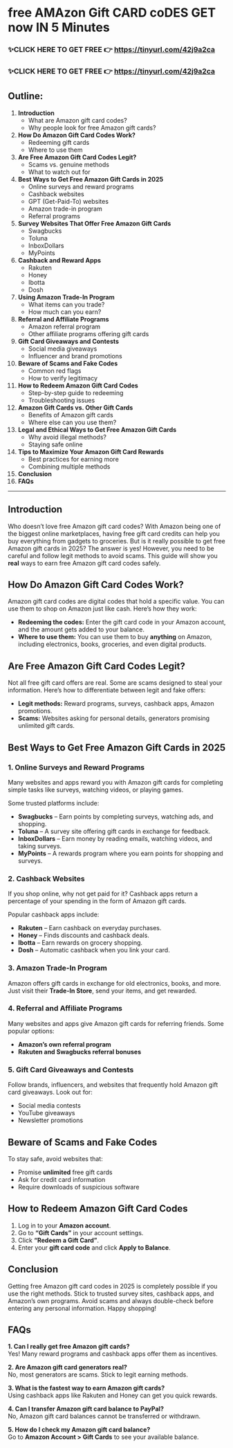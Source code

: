 # free AMAzon Gift CARD coDES GET now IN 5 Minutes 
### ✨CLICK HERE TO GET FREE 👉 https://tinyurl.com/42j9a2ca
### ✨CLICK HERE TO GET FREE 👉 https://tinyurl.com/42j9a2ca
## **Outline:**
1. **Introduction**
   - What are Amazon gift card codes?
   - Why people look for free Amazon gift cards?
2. **How Do Amazon Gift Card Codes Work?**
   - Redeeming gift cards
   - Where to use them
3. **Are Free Amazon Gift Card Codes Legit?**
   - Scams vs. genuine methods
   - What to watch out for
4. **Best Ways to Get Free Amazon Gift Cards in 2025**
   - Online surveys and reward programs
   - Cashback websites
   - GPT (Get-Paid-To) websites
   - Amazon trade-in program
   - Referral programs
5. **Survey Websites That Offer Free Amazon Gift Cards**
   - Swagbucks
   - Toluna
   - InboxDollars
   - MyPoints
6. **Cashback and Reward Apps**
   - Rakuten
   - Honey
   - Ibotta
   - Dosh
7. **Using Amazon Trade-In Program**
   - What items can you trade?
   - How much can you earn?
8. **Referral and Affiliate Programs**
   - Amazon referral program
   - Other affiliate programs offering gift cards
9. **Gift Card Giveaways and Contests**
   - Social media giveaways
   - Influencer and brand promotions
10. **Beware of Scams and Fake Codes**
    - Common red flags
    - How to verify legitimacy
11. **How to Redeem Amazon Gift Card Codes**
    - Step-by-step guide to redeeming
    - Troubleshooting issues
12. **Amazon Gift Cards vs. Other Gift Cards**
    - Benefits of Amazon gift cards
    - Where else can you use them?
13. **Legal and Ethical Ways to Get Free Amazon Gift Cards**
    - Why avoid illegal methods?
    - Staying safe online
14. **Tips to Maximize Your Amazon Gift Card Rewards**
    - Best practices for earning more
    - Combining multiple methods
15. **Conclusion**
16. **FAQs**

---

## **Introduction**

Who doesn’t love free Amazon gift card codes? With Amazon being one of the biggest online marketplaces, having free gift card credits can help you buy everything from gadgets to groceries. But is it really possible to get free Amazon gift cards in 2025? The answer is yes! However, you need to be careful and follow legit methods to avoid scams. This guide will show you **real** ways to earn free Amazon gift card codes safely.

## **How Do Amazon Gift Card Codes Work?**

Amazon gift card codes are digital codes that hold a specific value. You can use them to shop on Amazon just like cash. Here’s how they work:

- **Redeeming the codes:** Enter the gift card code in your Amazon account, and the amount gets added to your balance.
- **Where to use them:** You can use them to buy **anything** on Amazon, including electronics, books, groceries, and even digital products.

## **Are Free Amazon Gift Card Codes Legit?**

Not all free gift card offers are real. Some are scams designed to steal your information. Here’s how to differentiate between legit and fake offers:

- **Legit methods:** Reward programs, surveys, cashback apps, Amazon promotions.
- **Scams:** Websites asking for personal details, generators promising unlimited gift cards.

## **Best Ways to Get Free Amazon Gift Cards in 2025**

### **1. Online Surveys and Reward Programs**
Many websites and apps reward you with Amazon gift cards for completing simple tasks like surveys, watching videos, or playing games.

Some trusted platforms include:
- **Swagbucks** – Earn points by completing surveys, watching ads, and shopping.
- **Toluna** – A survey site offering gift cards in exchange for feedback.
- **InboxDollars** – Earn money by reading emails, watching videos, and taking surveys.
- **MyPoints** – A rewards program where you earn points for shopping and surveys.

### **2. Cashback Websites**
If you shop online, why not get paid for it? Cashback apps return a percentage of your spending in the form of Amazon gift cards.

Popular cashback apps include:
- **Rakuten** – Earn cashback on everyday purchases.
- **Honey** – Finds discounts and cashback deals.
- **Ibotta** – Earn rewards on grocery shopping.
- **Dosh** – Automatic cashback when you link your card.

### **3. Amazon Trade-In Program**
Amazon offers gift cards in exchange for old electronics, books, and more. Just visit their **Trade-In Store**, send your items, and get rewarded.

### **4. Referral and Affiliate Programs**
Many websites and apps give Amazon gift cards for referring friends. Some popular options:
- **Amazon’s own referral program**
- **Rakuten and Swagbucks referral bonuses**

### **5. Gift Card Giveaways and Contests**
Follow brands, influencers, and websites that frequently hold Amazon gift card giveaways. Look out for:
- Social media contests
- YouTube giveaways
- Newsletter promotions

## **Beware of Scams and Fake Codes**

To stay safe, avoid websites that:
- Promise **unlimited** free gift cards
- Ask for credit card information
- Require downloads of suspicious software

## **How to Redeem Amazon Gift Card Codes**

1. Log in to your **Amazon account**.
2. Go to **“Gift Cards”** in your account settings.
3. Click **“Redeem a Gift Card”**.
4. Enter your **gift card code** and click **Apply to Balance**.

## **Conclusion**

Getting free Amazon gift card codes in 2025 is completely possible if you use the right methods. Stick to trusted survey sites, cashback apps, and Amazon’s own programs. Avoid scams and always double-check before entering any personal information. Happy shopping!

## **FAQs**

**1. Can I really get free Amazon gift cards?**  
Yes! Many reward programs and cashback apps offer them as incentives.

**2. Are Amazon gift card generators real?**  
No, most generators are scams. Stick to legit earning methods.

**3. What is the fastest way to earn Amazon gift cards?**  
Using cashback apps like Rakuten and Honey can get you quick rewards.

**4. Can I transfer Amazon gift card balance to PayPal?**  
No, Amazon gift card balances cannot be transferred or withdrawn.

**5. How do I check my Amazon gift card balance?**  
Go to **Amazon Account > Gift Cards** to see your available balance.
